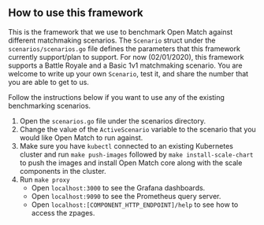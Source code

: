 ## How to use this framework

This is the framework that we use to benchmark Open Match against different matchmaking scenarios. The `Scenario` struct under the `scenarios/scenarios.go` file defines the parameters that this framework currently support/plan to support. For now (02/01/2020), this framework supports a Battle Royale and a Basic 1v1 matchmaking scenario. You are welcome to write up your own `Scenario`, test it, and share the number that you are able to get to us. 

Follow the instructions below if you want to use any of the existing benchmarking scenarios.

1. Open the `scenarios.go` file under the scenarios directory.
2. Change the value of the `ActiveScenario` variable to the scenario that you would like Open Match to run against.
3. Make sure you have `kubectl` connected to an existing Kubernetes cluster and run `make push-images` followed by `make install-scale-chart` to push the images and install Open Match core along with the scale components in the cluster.
4. Run `make proxy` 
   - Open `localhost:3000` to see the Grafana dashboards.
   - Open `localhost:9090` to see the Prometheus query server.
   - Open `localhost:[COMPONENT_HTTP_ENDPOINT]/help` to see how to access the zpages.
